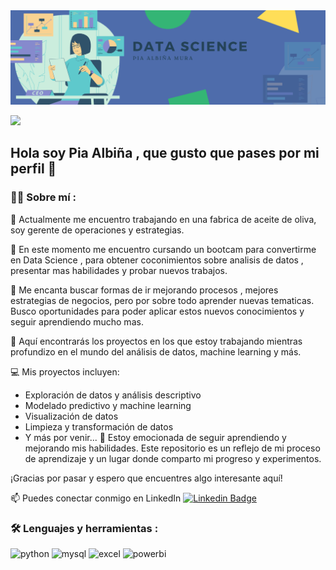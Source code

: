 
<div id="header" align="center">
  <img decoding="async" src="Imagen Banner.png"/>
</div>

[![](https://img.shields.io/badge/LinkedIn-0077B5?style=for-the-badge&logo=linkedin&logoColor=white)](https://www.linkedin.com/in/pia-albiña/)

## Hola soy Pia Albiña , que gusto que pases por mi perfil 👋

 <div id="header" align="left">

### :woman_technologist: Sobre mí :

🔭 Actualmente me encuentro trabajando en una fabrica de aceite de oliva, soy gerente de operaciones y estrategias.

🌱 En este momento me encuentro cursando un bootcam para convertirme en Data Science , para obtener coconimientos sobre analisis de datos , presentar mas habilidades y probar nuevos trabajos.
 
:heartbeat: Me encanta buscar formas de ir mejorando procesos , mejores estrategias de negocios, pero por sobre todo aprender nuevas tematicas. Busco oportunidades para poder aplicar estos nuevos conocimientos y seguir aprendiendo mucho mas.

👯 Aquí encontrarás los proyectos en los que estoy trabajando mientras profundizo en el mundo del análisis de datos, machine learning y más.

💻 Mis proyectos incluyen:

* Exploración de datos y análisis descriptivo
* Modelado predictivo y machine learning
* Visualización de datos
* Limpieza y transformación de datos
* Y más por venir... 🚀
Estoy emocionada de seguir aprendiendo y mejorando mis habilidades. Este repositorio es un reflejo de mi proceso de aprendizaje y un lugar donde comparto mi progreso y experimentos.

¡Gracias por pasar y espero que encuentres algo interesante aquí!

📫 Puedes conectar conmigo en LinkedIn  [![Linkedin Badge](https://img.shields.io/badge/-Pia-blue?style=flat&logo=Linkedin&logoColor=white)](https://www.linkedin.com/in/pia-albiña/)

### :hammer_and_wrench: Lenguajes y herramientas :
<div id="header" align="left">
    <img decoding="async" src="https://img.shields.io/badge/Python-3776AB?style=for-the-badge&logo=python&logoColor=white" alt="python"/>
  </a>
    <img decoding="async" src="https://img.shields.io/badge/MySQL-6DB33F?style=for-the-badge&logo=mysql&logoColor=white" alt="mysql"/>
  </a>
 <img decoding="async" src="https://img.shields.io/badge/Microsoft_Excel-217346?style=for-the-badge&logo=microsoft-excel&logoColor=white" alt="excel"/>
  </a>
 <img decoding="async" src="https://img.shields.io/badge/Power_BI-FFBE00?style=for-the-badge&logo=Power-BI&logoColor=white" alt="powerbi"/>
  </a>

</div>
